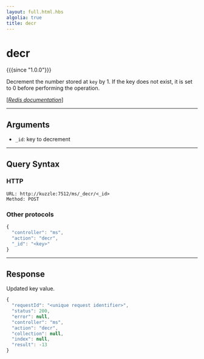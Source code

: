 ```yaml
---
layout: full.html.hbs
algolia: true
title: decr
---
```


# decr

{{{since "1.0.0"}}}

Decrement the number stored at `key` by 1. If the key does not exist, it is set to 0 before performing the operation.

[[_Redis documentation_]](https://redis.io/commands/decr)

---

## Arguments

* `_id`: key to decrement

---

## Query Syntax

### HTTP

```http
URL: http://kuzzle:7512/ms/_decr/<_id>
Method: POST  
```

### Other protocols

```js
{
  "controller": "ms",
  "action": "decr",
  "_id": "<key>"
}
```

---

## Response

Updated key value.

```javascript
{
  "requestId": "<unique request identifier>",
  "status": 200,
  "error": null,
  "controller": "ms",
  "action": "decr",
  "collection": null,
  "index": null,
  "result": -13
}
```
